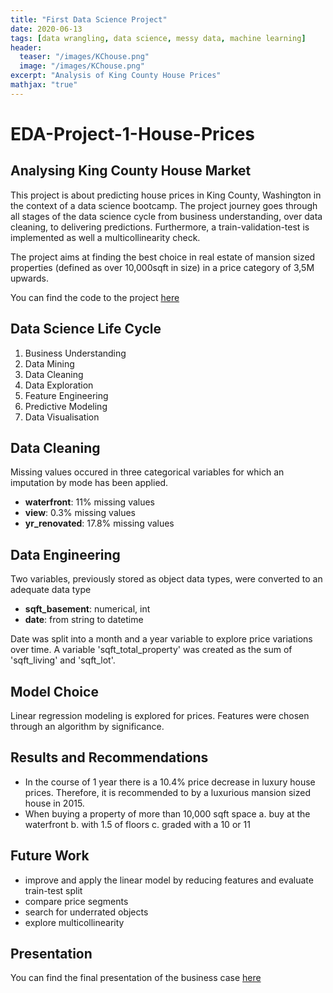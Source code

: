 ```yaml
---
title: "First Data Science Project"
date: 2020-06-13
tags: [data wrangling, data science, messy data, machine learning]
header:
  teaser: "/images/KChouse.png"
  image: "/images/KChouse.png"
excerpt: "Analysis of King County House Prices"
mathjax: "true"
---
```


# EDA-Project-1-House-Prices

## Analysing King County House Market


This project is about predicting house prices in King County, Washington in the context of a data science bootcamp. The project journey goes through all stages of the data science cycle from business understanding, over data cleaning, to delivering predictions. Furthermore, a train-validation-test is implemented as well a multicollinearity check.

The project aims at finding the best choice in real estate of mansion sized properties (defined as over 10,000sqft in size) in a price category of 3,5M upwards.

You can find the code to the project [here](https://github.com/drenize/EDA-Project-1-House-Prices/blob/master/FirstProject_EDA_Drenize.ipynb)

## Data Science Life Cycle
1. Business Understanding
2. Data Mining
3. Data Cleaning
4. Data Exploration
5. Feature Engineering
6. Predictive Modeling
7. Data Visualisation

## Data Cleaning
Missing values occured in three categorical variables for which an imputation by mode has been applied. 
- **waterfront**: 11% missing values
- **view**: 0.3% missing values
- **yr_renovated**: 17.8% missing values

## Data Engineering
Two variables, previously stored as object data types, were converted to an adequate data type
- **sqft_basement**: numerical, int
- **date**: from string to datetime

Date was split into a month and a year variable to explore price variations over time. 
A variable 'sqft_total_property' was created as the sum of 'sqft_living' and 'sqft_lot'.

## Model Choice
Linear regression modeling is explored for prices. Features were chosen through an algorithm by significance.

## Results and Recommendations
- In the course of 1 year there is a 10.4% price decrease in luxury house prices. Therefore, it is recommended to by a luxurious mansion sized house in 2015.
- When buying a property of more than 10,000 sqft space
a. buy at the waterfront
b. with 1.5 of floors
c. graded with a 10 or 11

## Future Work
- improve  and apply the linear model by reducing features and evaluate train-test split
- compare price segments
- search for underrated objects
- explore multicollinearity

## Presentation
You can find the final presentation of the business case [here](https://github.com/drenize/EDA-Project-1-House-Prices/blob/master/House_Prices_Prediction_Drenize.pdf)
